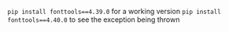 `pip install fonttools==4.39.0` for a working version
`pip install fonttools==4.40.0` to see the exception being thrown